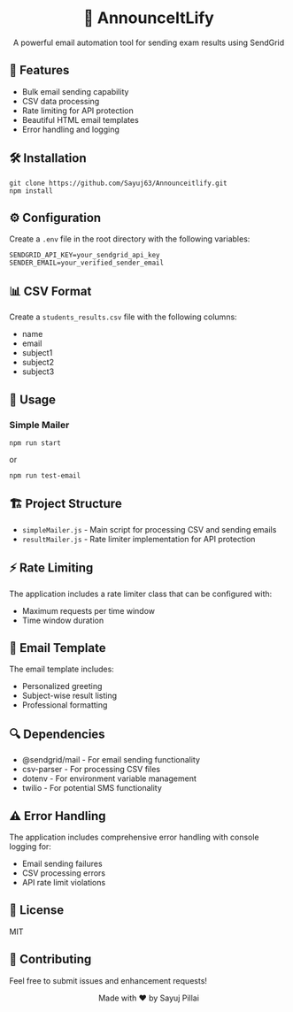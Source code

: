 <div align="center">
  <h1>📧 AnnounceItLify</h1>
  <p>A powerful email automation tool for sending exam results using SendGrid</p>
</div>

<h2>🌟 Features</h2>
<ul>
  <li>Bulk email sending capability</li>
  <li>CSV data processing</li>
  <li>Rate limiting for API protection</li>
  <li>Beautiful HTML email templates</li>
  <li>Error handling and logging</li>
</ul>

<h2>🛠️ Installation</h2>

<pre><code>git clone https://github.com/Sayuj63/Announceitlify.git
npm install</code></pre>

<h2>⚙️ Configuration</h2>

<p>Create a <code>.env</code> file in the root directory with the following variables:</p>

<pre><code>SENDGRID_API_KEY=your_sendgrid_api_key
SENDER_EMAIL=your_verified_sender_email</code></pre>

<h2>📊 CSV Format</h2>

<p>Create a <code>students_results.csv</code> file with the following columns:</p>
<ul>
  <li>name</li>
  <li>email</li>
  <li>subject1</li>
  <li>subject2</li>
  <li>subject3</li>
</ul>

<h2>🚀 Usage</h2>

<h3>Simple Mailer</h3>
<pre><code>npm run start</code></pre>
<p>or</p>
<pre><code>npm run test-email</code></pre>

<h2>🏗️ Project Structure</h2>

<ul>
  <li><code>simpleMailer.js</code> - Main script for processing CSV and sending emails</li>
  <li><code>resultMailer.js</code> - Rate limiter implementation for API protection</li>
</ul>

<h2>⚡ Rate Limiting</h2>

<p>The application includes a rate limiter class that can be configured with:</p>
<ul>
  <li>Maximum requests per time window</li>
  <li>Time window duration</li>
</ul>

<h2>📧 Email Template</h2>

<p>The email template includes:</p>
<ul>
  <li>Personalized greeting</li>
  <li>Subject-wise result listing</li>
  <li>Professional formatting</li>
</ul>

<h2>🔍 Dependencies</h2>

<ul>
  <li>@sendgrid/mail - For email sending functionality</li>
  <li>csv-parser - For processing CSV files</li>
  <li>dotenv - For environment variable management</li>
  <li>twilio - For potential SMS functionality</li>
</ul>

<h2>⚠️ Error Handling</h2>

<p>The application includes comprehensive error handling with console logging for:</p>
<ul>
  <li>Email sending failures</li>
  <li>CSV processing errors</li>
  <li>API rate limit violations</li>
</ul>

<h2>📝 License</h2>

<p>MIT</p>

<h2>🤝 Contributing</h2>

<p>Feel free to submit issues and enhancement requests!</p>

<div align="center">
  <p>Made with ❤️ by Sayuj Pillai</p>
</div>
</div>